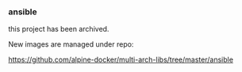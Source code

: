### ansible

this project has been archived. 

New images are managed under repo:

https://github.com/alpine-docker/multi-arch-libs/tree/master/ansible

